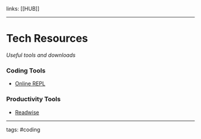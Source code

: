 links: [[HUB]]

---
# Tech Resources
*Useful tools and downloads*
    
### Coding Tools
- [Online REPL](https://repl.it/ )

### Productivity Tools
- [Readwise](https://readwise.io/)
    
---
tags: #coding
